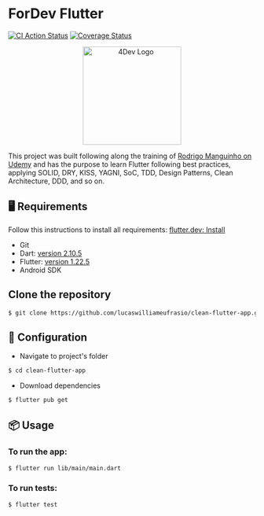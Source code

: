 # ForDev Flutter

[![CI Action Status](https://github.com/lucaswilliameufrasio/clean-flutter-app/workflows/CI/badge.svg)](https://github.com/lucaswilliameufrasio/clean-flutter-app/workflows/CI/badge.svg)
[![Coverage Status](https://coveralls.io/repos/github/lucaswilliameufrasio/clean-flutter-app/badge.svg?branch=master)](https://coveralls.io/github/lucaswilliameufrasio/clean-flutter-app?branch=master)

<div align="center">
<img width="200"
src="https://user-images.githubusercontent.com/34021576/106562432-0cdf3d80-6509-11eb-9004-556737c3cdb3.png" alt="4Dev Logo"
    />
</div>

This project was built following along the training of [Rodrigo Manguinho on Udemy](https://www.udemy.com/course/flutter-com-mango/) and has the purpose to learn Flutter following best practices, applying SOLID, DRY, KISS, YAGNI, SoC, TDD, Design Patterns, Clean Architecture, DDD, and so on.

<h2 id="requirements">🖥 Requirements </h2>

Follow this instructions to install all requirements: [flutter.dev: Install](https://flutter.dev/docs/get-started/install)

- Git
- Dart: [version 2.10.5](https://dart.dev/get-dart)
- Flutter: [version 1.22.5](https://flutter.dev/docs/get-started/install)
- Android SDK

## Clone the repository

``` bash
$ git clone https://github.com/lucaswilliameufrasio/clean-flutter-app.git
```

## 🔨 Configuration

- Navigate to project's folder

``` bash
$ cd clean-flutter-app
```

- Download dependencies

``` bash
$ flutter pub get
```

<h2 id="usage">📦 Usage</h2>

### To run the app:

``` bash
$ flutter run lib/main/main.dart
```

### To run tests:

``` bash
$ flutter test
```


